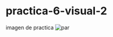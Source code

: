 # practica-6-visual-2
imagen de practica
![par](https://github.com/OswaldoSanchez144/practica-6-visual-2/assets/148667577/df3586cc-bbd0-443b-8545-08ffdb142123)
